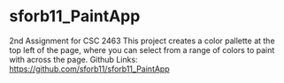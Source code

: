 # sforb11_PaintApp
 2nd Assignment for CSC 2463
 This project creates a color pallette at the top left of the page, where you can select from a range of colors to paint with across the page.
 Github Links:
    https://github.com/sforb11/sforb11_PaintApp
